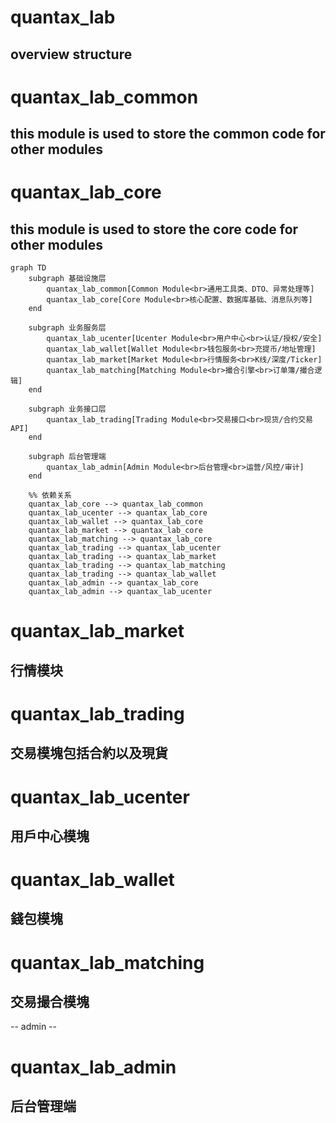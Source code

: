 # quantax_lab
## overview structure

# quantax_lab_common
## this module is used to store the common code for other modules
# quantax_lab_core
## this module is used to store the core code for other modules
```mermaid
graph TD
    subgraph 基础设施层
        quantax_lab_common[Common Module<br>通用工具类、DTO、异常处理等]
        quantax_lab_core[Core Module<br>核心配置、数据库基础、消息队列等]
    end
  
    subgraph 业务服务层
        quantax_lab_ucenter[Ucenter Module<br>用户中心<br>认证/授权/安全]
        quantax_lab_wallet[Wallet Module<br>钱包服务<br>充提币/地址管理]
        quantax_lab_market[Market Module<br>行情服务<br>K线/深度/Ticker]
        quantax_lab_matching[Matching Module<br>撮合引擎<br>订单簿/撮合逻辑]
    end
  
    subgraph 业务接口层
        quantax_lab_trading[Trading Module<br>交易接口<br>现货/合约交易API]
    end
  
    subgraph 后台管理端
        quantax_lab_admin[Admin Module<br>后台管理<br>运营/风控/审计]
    end
  
    %% 依赖关系
    quantax_lab_core --> quantax_lab_common
    quantax_lab_ucenter --> quantax_lab_core
    quantax_lab_wallet --> quantax_lab_core
    quantax_lab_market --> quantax_lab_core
    quantax_lab_matching --> quantax_lab_core
    quantax_lab_trading --> quantax_lab_ucenter
    quantax_lab_trading --> quantax_lab_market
    quantax_lab_trading --> quantax_lab_matching
    quantax_lab_trading --> quantax_lab_wallet
    quantax_lab_admin --> quantax_lab_core
    quantax_lab_admin --> quantax_lab_ucenter
```

# quantax_lab_market
## 行情模块
# quantax_lab_trading
## 交易模塊包括合約以及現貨
# quantax_lab_ucenter
## 用戶中心模塊

# quantax_lab_wallet
## 錢包模塊
# quantax_lab_matching
## 交易撮合模塊

-- admin --
# quantax_lab_admin
## 后台管理端

